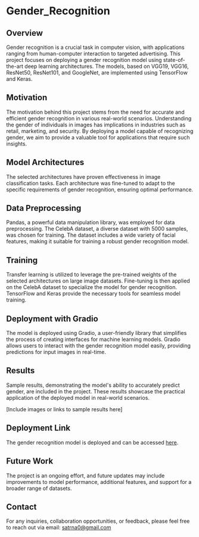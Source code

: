 # Gender_Recognition

## Overview
Gender recognition is a crucial task in computer vision, with applications ranging from human-computer interaction to targeted advertising. This project focuses on deploying a gender recognition model using state-of-the-art deep learning architectures. The models, based on VGG19, VGG16, ResNet50, ResNet101, and GoogleNet, are implemented using TensorFlow and Keras.

## Motivation
The motivation behind this project stems from the need for accurate and efficient gender recognition in various real-world scenarios. Understanding the gender of individuals in images has implications in industries such as retail, marketing, and security. By deploying a model capable of recognizing gender, we aim to provide a valuable tool for applications that require such insights.

## Model Architectures
The selected architectures have proven effectiveness in image classification tasks. Each architecture was fine-tuned to adapt to the specific requirements of gender recognition, ensuring optimal performance.

## Data Preprocessing
Pandas, a powerful data manipulation library, was employed for data preprocessing. The CelebA dataset, a diverse dataset with 5000 samples, was chosen for training. The dataset includes a wide variety of facial features, making it suitable for training a robust gender recognition model.

## Training
Transfer learning is utilized to leverage the pre-trained weights of the selected architectures on large image datasets. Fine-tuning is then applied on the CelebA dataset to specialize the model for gender recognition. TensorFlow and Keras provide the necessary tools for seamless model training.

## Deployment with Gradio
The model is deployed using Gradio, a user-friendly library that simplifies the process of creating interfaces for machine learning models. Gradio allows users to interact with the gender recognition model easily, providing predictions for input images in real-time.

## Results
Sample results, demonstrating the model's ability to accurately predict gender, are included in the project. These results showcase the practical application of the deployed model in real-world scenarios.

[Include images or links to sample results here]

## Deployment Link
The gender recognition model is deployed and can be accessed [here](https://s.id/GenderRecog).

## Future Work
The project is an ongoing effort, and future updates may include improvements to model performance, additional features, and support for a broader range of datasets.

## Contact
For any inquiries, collaboration opportunities, or feedback, please feel free to reach out via email:
[satrna0@gmail.com](mailto:satrna0@gmail.com)
